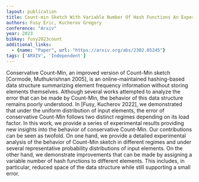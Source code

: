 ```yaml
---
layout: publication
title: Count-min Sketch With Variable Number Of Hash Functions An Experimental Study
authors: Fusy Éric, Kucherov Gregory
conference: "Arxiv"
year: 2023
bibkey: fusy2023count
additional_links:
  - {name: "Paper", url: "https://arxiv.org/abs/2302.05245"}
tags: ['ARXIV', 'Independent']
---
```

Conservative Count-Min, an improved version of Count-Min sketch [Cormode, Muthukrishnan 2005], is an online-maintained hashing-based data structure summarizing element frequency information without storing elements themselves. Although several works attempted to analyze the error that can be made by Count-Min, the behavior of this data structure remains poorly understood. In [Fusy, Kucherov 2022], we demonstrated that under the uniform distribution of input elements, the error of conservative Count-Min follows two distinct regimes depending on its load factor. In this work, we provide a series of experimental results providing new insights into the behavior of conservative Count-Min. Our contributions can be seen as twofold. On one hand, we provide a detailed experimental analysis of the behavior of Count-Min sketch in different regimes and under several representative probability distributions of input elements. On the other hand, we demonstrate improvements that can be made by assigning a variable number of hash functions to different elements. This includes, in particular, reduced space of the data structure while still supporting a small error.
